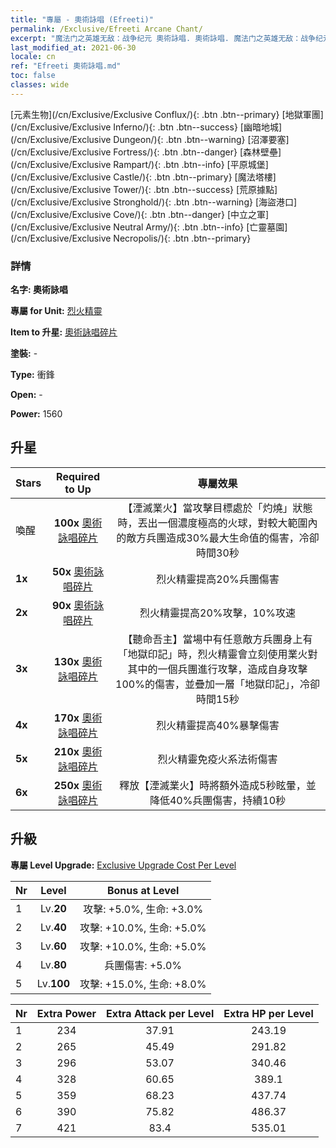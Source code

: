 ```yaml
---
title: "專屬 - 奧術詠唱 (Efreeti)"
permalink: /Exclusive/Efreeti Arcane Chant/
excerpt: "魔法门之英雄无敌：战争纪元 奧術詠唱. 奧術詠唱. 魔法门之英雄无敌：战争纪元 專屬 奧術詠唱. 烈火精靈 專屬."
last_modified_at: 2021-06-30
locale: cn
ref: "Efreeti 奧術詠唱.md"
toc: false
classes: wide
---
```

 [元素生物](/cn/Exclusive/Exclusive Conflux/){: .btn .btn--primary} [地獄軍團](/cn/Exclusive/Exclusive Inferno/){: .btn .btn--success} [幽暗地城](/cn/Exclusive/Exclusive Dungeon/){: .btn .btn--warning} [沼澤要塞](/cn/Exclusive/Exclusive Fortress/){: .btn .btn--danger} [森林壁壘](/cn/Exclusive/Exclusive Rampart/){: .btn .btn--info} [平原城堡](/cn/Exclusive/Exclusive Castle/){: .btn .btn--primary} [魔法塔樓](/cn/Exclusive/Exclusive Tower/){: .btn .btn--success} [荒原據點](/cn/Exclusive/Exclusive Stronghold/){: .btn .btn--warning} [海盜港口](/cn/Exclusive/Exclusive Cove/){: .btn .btn--danger} [中立之軍](/cn/Exclusive/Exclusive Neutral Army/){: .btn .btn--info} [亡靈墓園](/cn/Exclusive/Exclusive Necropolis/){: .btn .btn--primary} 

### 詳情
 **名字: 奧術詠唱** 

 **專屬 for Unit:** [烈火精靈](/cn/units/Efreeti/) 

 **Item to 升星:** [奧術詠唱碎片](/cn/Items/con_915/)

 **塗裝:** -

 **Type:** 衝鋒

 **Open:** -

 **Power:** 1560

## 升星

  |     Stars    |  Required to Up | 專屬效果 |
  |:-------------|:---------------:|:---------------:|
  |  喚醒  | **100x** [奧術詠唱碎片](/cn/Items/con_915/) | 【湮滅業火】當攻擊目標處於「灼燒」狀態時，丟出一個濃度極高的火球，對較大範圍內的敵方兵團造成30%最大生命值的傷害，冷卻時間30秒 |
  | **1x** <i class="fas fa-star"/> | **50x** [奧術詠唱碎片](/cn/Items/con_915/) | 烈火精靈提高20%兵團傷害 |
  | **2x** <i class="fas fa-star"/> | **90x** [奧術詠唱碎片](/cn/Items/con_915/) | 烈火精靈提高20%攻擊，10%攻速 |
  | **3x** <i class="fas fa-star"/> | **130x** [奧術詠唱碎片](/cn/Items/con_915/) | 【聽命吾主】當場中有任意敵方兵團身上有「地獄印記」時，烈火精靈會立刻使用業火對其中的一個兵團進行攻擊，造成自身攻擊100%的傷害，並疊加一層「地獄印記」，冷卻時間15秒 |
  | **4x** <i class="fas fa-star"/> | **170x** [奧術詠唱碎片](/cn/Items/con_915/) | 烈火精靈提高40%暴擊傷害 |
  | **5x** <i class="fas fa-star"/> | **210x** [奧術詠唱碎片](/cn/Items/con_915/) | 烈火精靈免疫火系法術傷害 |
  | **6x** <i class="fas fa-star"/> | **250x** [奧術詠唱碎片](/cn/Items/con_915/) | 釋放【湮滅業火】時將額外造成5秒眩暈，並降低40%兵團傷害，持續10秒 |


## 升級
 **專屬 Level Upgrade:** [Exclusive Upgrade Cost Per Level](/Exclusive/ExclusiveUpgradeCostPerLevel/)

  |  Nr  |   Level  | Bonus at Level |
  |:-----|:--------:|:--------------:|
  | 1 | Lv.**20** | 攻擊: +5.0%, 生命: +3.0% |
  | 2 | Lv.**40** | 攻擊: +10.0%, 生命: +5.0% |
  | 3 | Lv.**60** | 攻擊: +10.0%, 生命: +5.0% |
  | 4 | Lv.**80** | 兵團傷害: +5.0% |
  | 5 | Lv.**100** | 攻擊: +15.0%, 生命: +8.0% |


  |  Nr  |  Extra Power | Extra Attack per Level | Extra HP per Level |
  |:-----|:--------:|:--------:|:--------:|
  | 1 | 234 | 37.91 | 243.19 |
  | 2 | 265 | 45.49 | 291.82 |
  | 3 | 296 | 53.07 | 340.46 |
  | 4 | 328 | 60.65 | 389.1 |
  | 5 | 359 | 68.23 | 437.74 |
  | 6 | 390 | 75.82 | 486.37 |
  | 7 | 421 | 83.4 | 535.01 |


